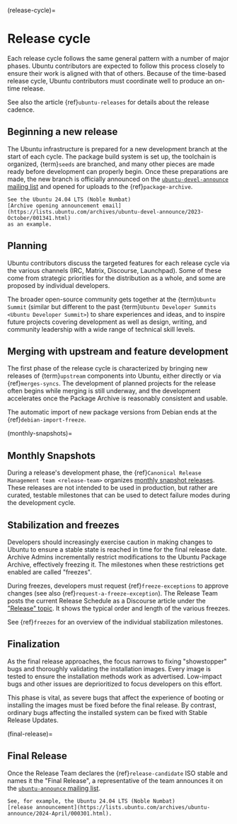 (release-cycle)=
# Release cycle

Each release cycle follows the same general pattern with a number of major
phases. Ubuntu contributors are expected to follow this process closely to
ensure their work is aligned with that of others. Because of the time-based
release cycle, Ubuntu contributors must coordinate well to produce an on-time
release.

See also the article {ref}`ubuntu-releases` for details about the release
cadence.


## Beginning a new release

The Ubuntu infrastructure is prepared for a new development branch at the start
of each cycle. The package build system is set up, the toolchain is organized,
{term}`seeds` are branched, and many other pieces are made ready before
development can properly begin. Once these preparations are made, the new branch
is officially announced on the
[`ubuntu-devel-announce` mailing list](https://lists.ubuntu.com/mailman/listinfo/ubuntu-devel-announce)
and opened for uploads to the {ref}`package-archive`.

```{note}
See the Ubuntu 24.04 LTS (Noble Numbat)
[Archive opening announcement email](https://lists.ubuntu.com/archives/ubuntu-devel-announce/2023-October/001341.html)
as an example.
```

## Planning

Ubuntu contributors discuss the targeted features for each release cycle via the
various channels (IRC, Matrix, Discourse, Launchpad). Some of these come from
strategic priorities for the distribution as a whole, and some are proposed by
individual developers.

The broader open-source community gets together at the {term}`Ubuntu Summit`
(similar but different to the past
{term}`Ubuntu Developer Summits <Ubuntu Developer Summit>`) to share experiences
and ideas, and to inspire future projects covering development as well as
design, writing, and community leadership with a wide range of technical skill
levels.


## Merging with upstream and feature development

The first phase of the release cycle is characterized by bringing new releases
of {term}`upstream` components into Ubuntu, either directly or via
{ref}`merges-syncs`. The development of planned projects for the release often
begins while merging is still underway, and the development accelerates once the
Package Archive is reasonably consistent and usable.

The automatic import of new package versions from Debian ends at the
{ref}`debian-import-freeze`.


(monthly-snapshots)=
## Monthly Snapshots

During a release's development phase, the
{ref}`Canonical Release Management team <release-team>` organizes
[monthly snapshot releases](https://discourse.ubuntu.com/t/supercharging-ubuntu-releases-monthly-snapshots-automation/61876). These releases are not intended to
be used in production, but rather are curated, testable milestones that can be
used to detect failure modes during the development cycle.


## Stabilization and freezes

Developers should increasingly exercise caution in making changes to Ubuntu to
ensure a stable state is reached in time for the final release date. Archive
Admins incrementally restrict modifications to the Ubuntu Package Archive,
effectively freezing it. The milestones when these restrictions get enabled are
called "freezes".

During freezes, developers must request {ref}`freeze-exceptions` to approve
changes (see also {ref}`request-a-freeze-exception`). The Release Team posts the
current Release Schedule as a Discourse article under the
["Release" topic](https://discourse.ubuntu.com/c/project/release). It shows the
typical order and length of the various freezes.

See {ref}`freezes` for an overview of the individual stabilization milestones.


## Finalization

As the final release approaches, the focus narrows to fixing "showstopper" bugs
and thoroughly validating the installation images. Every image is tested to
ensure the installation methods work as advertised. Low-impact bugs and other
issues are deprioritized to focus developers on this effort.

This phase is vital, as severe bugs that affect the experience of booting or
installing the images must be fixed before the final release. By contrast,
ordinary bugs affecting the installed system can be fixed with Stable Release
Updates.


(final-release)=
## Final Release

Once the Release Team declares the {ref}`release-candidate` ISO stable and names
it the "Final Release", a representative of the team announces it on the
[`ubuntu-announce` mailing list](https://lists.ubuntu.com/archives/ubuntu-announce/).

```{note}
See, for example, the Ubuntu 24.04 LTS (Noble Numbat)
[release announcement](https://lists.ubuntu.com/archives/ubuntu-announce/2024-April/000301.html).
```

